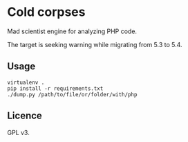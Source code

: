 Cold corpses
============

Mad scientist engine for analyzing PHP code.

The target is seeking warning while migrating from 5.3 to 5.4.

Usage
-----

    virtualenv .
    pip install -r requirements.txt
    ./dump.py /path/to/file/or/folder/with/php

Licence
-------
GPL v3.

